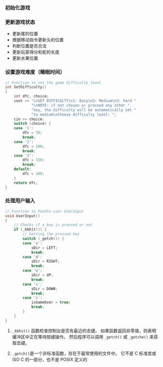 

### 初始化游戏



### 更新游戏状态

- 更新尾的位置
- 根据移动指令更新头的位置
- 判断位置是否合法
- 更新玩家得分和蛇的长度
- 更新水果位置

### 设置游戏难度（睡眠时间）

~~~cpp
// Function to set the game difficulty level 
int SetDifficulty() 
{ 
	int dfc, choice; 
	cout << "\nSET DIFFICULTY\n1: Easy\n2: Medium\n3: hard "
			"\nNOTE: if not chosen or pressed any other "
			"key, the difficulty will be automatically set "
			"to medium\nChoose difficulty level: "; 
	cin >> choice; 
	switch (choice) { 
	case '1': 
		dfc = 50; 
		break; 
	case '2': 
		dfc = 100; 
		break; 
	case '3': 
		dfc = 150; 
		break; 
	default: 
		dfc = 100; 
	} 
	return dfc; 
}

~~~





### 处理用户输入

```cpp
// Function to handle user UserInput 
void UserInput() 
{ 
	// Checks if a key is pressed or not 
	if (_kbhit()) { 
		// Getting the pressed key 
		switch (_getch()) { 
		case 'a': 
			sDir = LEFT; 
			break; 
		case 'd': 
			sDir = RIGHT; 
			break; 
		case 'w': 
			sDir = UP; 
			break; 
		case 's': 
			sDir = DOWN; 
			break; 
		case 'x': 
			isGameOver = true; 
			break; 
		} 
	} 
}

```

1. `_kbhit()` 函数检查控制台是否有最近的击键。 如果函数返回非零值，则表明缓冲区中正在等待按键操作。 然后程序可以调用 `_getch()` 或 `_getche()` 来获取击键。

2. `_getch()`是一个非标准函数，存在于最常使用的文件中。 它不是 C 标准库或 ISO C 的一部分，也不是 POSIX 定义的




